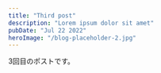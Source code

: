```yaml
---
title: "Third post"
description: "Lorem ipsum dolor sit amet"
pubDate: "Jul 22 2022"
heroImage: "/blog-placeholder-2.jpg"
---
```


3回目のポストです。
